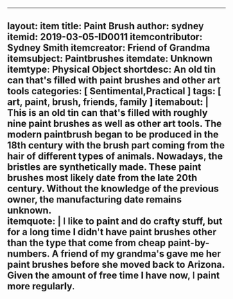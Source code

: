 ---
layout: item
title: Paint Brush
author: sydney
itemid: 2019-03-05-ID0011
itemcontributor: Sydney Smith
itemcreator: Friend of Grandma
itemsubject: Paintbrushes
itemdate: Unknown
itemtype: Physical Object
shortdesc: An old tin can that's filled with paint brushes and other art tools
categories: [ Sentimental,Practical ]
tags: [ art, paint, brush, friends, family ]
itemabout: |
 This is an old tin can that's filled with roughly nine paint brushes as well as other art tools. The modern paintbrush began to be produced in the 18th century with the brush part coming from the hair of different types of animals. Nowadays, the bristles are synthetically made. These paint brushes most likely date from the late 20th century. Without the knowledge of the previous owner, the manufacturing date remains unknown.   
itemquote: |
 I like to paint and do crafty stuff, but for a long time I didn't have paint brushes other than the type that come from cheap paint-by-numbers. A friend of my grandma's gave me her paint brushes before she moved back to Arizona. Given the amount of free time I have now, I paint more regularly.
 ---
